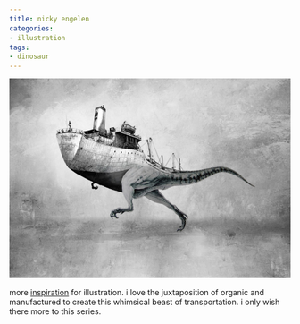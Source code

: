 ```yaml
---
title: nicky engelen
categories:
- illustration
tags:
- dinosaur
---
```


![devolution](04/20110404-nickyEngelen.png)

more [inspiration](http://www.roundhouze.nl/) for illustration. i love the juxtaposition of organic and manufactured to create this whimsical beast of transportation. i only wish there more to this series.

